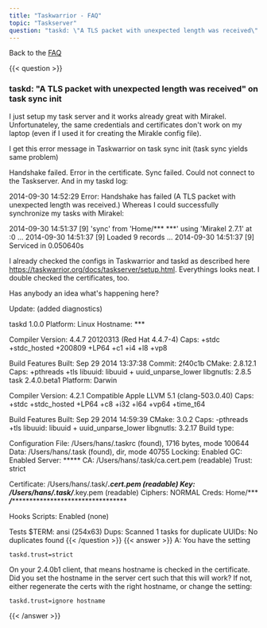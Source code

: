 ```yaml
---
title: "Taskwarrior - FAQ"
topic: "Taskserver"
question: "taskd: \"A TLS packet with unexpected length was received\" on task sync init"
---
```


Back to the [FAQ](/support/faq)

{{< question >}}
### taskd: "A TLS packet with unexpected length was received" on task sync init

I just setup my task server and it works already great with Mirakel. Unfortunateley, the same credentials and certificates don't work on my laptop (even if I used it for creating the Mirakle config file). 

I get this error message in Taskwarrior on task sync init (task sync yields same problem) 

Handshake failed.
Error in the certificate.
Sync failed.
Could not connect to the Taskserver.
And in my taskd log:

2014-09-30 14:52:29 Error: Handshake has failed (A TLS packet with unexpected length was received.)
Whereas I could successfully synchronize my tasks with Mirakel: 

2014-09-30 14:51:37 [9] 'sync' from 'Home/*** ***' using 'Mirakel 2.7.1' at :0
...
2014-09-30 14:51:37 [9] Loaded 9 records
...
2014-09-30 14:51:37 [9] Serviced in 0.050640s
 

I already checked the configs in Taskwarrior and taskd as described here https://taskwarrior.org/docs/taskserver/setup.html. Everythings looks neat. I double checked the certificates, too.

Has anybody an idea what's happening here?

 

Update: (added diagnostics)

taskd 1.0.0
    Platform: Linux
    Hostname: ***

Compiler
     Version: 4.4.7 20120313 (Red Hat 4.4.7-4)
        Caps: +stdc +stdc_hosted +200809 +LP64 +c1 +i4 +l8 +vp8

Build Features
       Built: Sep 29 2014 13:37:38
      Commit: 2f40c1b
       CMake: 2.8.12.1
        Caps: +pthreads +tls
     libuuid: libuuid + uuid_unparse_lower
   libgnutls: 2.8.5
task 2.4.0.beta1
  Platform: Darwin

Compiler
    Version: 4.2.1 Compatible Apple LLVM 5.1 (clang-503.0.40)
       Caps: +stdc +stdc_hosted +LP64 +c8 +i32 +l64 +vp64 +time_t64

Build Features
      Built: Sep 29 2014 14:59:39
      CMake: 3.0.2
       Caps: -pthreads +tls
    libuuid: libuuid + uuid_unparse_lower
  libgnutls: 3.2.17
 Build type: 

Configuration
       File: /Users/hans/.taskrc (found), 1716 bytes, mode 100644
       Data: /Users/hans/.task (found), dir, mode 40755
    Locking: Enabled
         GC: Enabled
     Server: *****
         CA: /Users/hans/.task/ca.cert.pem (readable)
      Trust: strict

Certificate: /Users/hans/.task/***.cert.pem (readable)
        Key: /Users/hans/.task/***.key.pem (readable)
    Ciphers: NORMAL
      Creds: Home/*** ***/************************************

Hooks
    Scripts: Enabled
             (none)

Tests
      $TERM: ansi (254x63)
       Dups: Scanned 1 tasks for duplicate UUIDs:
             No duplicates found
{{< /question >}}
{{< answer >}}
A: You have the setting

```
taskd.trust=strict
```
On your 2.4.0b1 client, that means hostname is checked in the certificate.
Did you set the hostname in the server cert such that this will work?
If not, either regenerate the certs with the right hostname, or change the setting:

```
taskd.trust=ignore hostname
```
{{< /answer >}}
